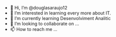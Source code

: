 - 👋 Hi, I’m @douglasaraujo12
- 👀 I’m interested in learning every more about IT.
- 🌱 I’m currently learning Desenvolviment Analitic
- 💞️ I’m looking to collaborate on ...
- 📫 How to reach me ...

<!---
douglasaraujo12/douglasaraujo12 is a ✨ special ✨ repository because its `README.md` (this file) appears on your GitHub profile.
You can click the Preview link to take a look at your changes.
--->
